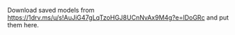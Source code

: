 Download saved models from https://1drv.ms/u/s!AuJiG47gLqTzoHGJ8UCnNvAx9M4g?e=lDoGRc and put them here.